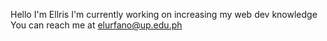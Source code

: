 Hello I'm Ellris
I'm currently working on increasing my web dev knowledge
You can reach me at elurfano@up.edu.ph
